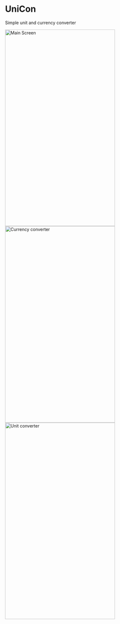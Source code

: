 # UniCon
Simple unit and currency converter

<img width="360" height="640" alt="Main Screen" src="https://lh3.googleusercontent.com/H3PlGYGa9M9MYUAtT1hfhRQM_g4Z_d9BJeFysfzeZ7vpWuC7KBMjuVNkpqbACUUdQN_Z5klX3PrUskIHsDZvBPtkbyqFDggkDPwEM1clOcD2ufJLEwUMIvGcLrLRGWc0HLrIOkWvHirlMwT7t89Fl23Y_Zd5ez4sluKQ3zsCdhGP09gjoCjbkW7-NmCDA5Sdz2Ns8qlbbkv2Vs3XFBex2QeidRw93ndUMgGx7WEpQa0syyWsPK_vNhpBvtf2b43bFIWI5BMjuYJmjHZQqDAPNEnQCV7CzI51EYGpsaJSUyvrBVy7X-opBXu7I0dBIeoxHFJMscQ-evkhaGniKUdEQYsbgUFhOZASY6BgAd4yaY5ySqYS-giKRRTsYd2_4OY4tH3Cbc5oLaHoTBLTH4j6xvhJZWMprU5RHaCRGaFPLBOMdmcdr1WsY8LET9KARilyuDsgv8fx4787z98bH5rjdoHAJUEO3ZDXCsJf1XcDjh1tfrS2yjX0PjaSK0y2H9egOPe6AhaC69hMJAc405tijD7HdWNRUPafLg8pIyY8YWdpZFdobXmx5S-tXr1ylgGGqs6zItGAhvmf-YesvqqzKUN2JTnI3-thZvUPKVWoyhTXKCmWq6g5yP18bCVARRCFYb3UnMFRu4EeBTculhRm6HooQ8tHITwDhHujQ2-mO3iZfYHr3loJh2IONbrZkMuEe6t-rpZhj3A0UFpbn_uXDViD=w508-h903-no?authuser=0"/>
<img width="360" height="640" alt="Currency converter" src="https://lh3.googleusercontent.com/gfzd6JTul9lxPPdznRPjMN1TBo9oY_j7Y_X1CfUA7e4Xgqu3eGLd3KCgVR8t_058U6hH5CcIZYqtH7o4VgmZcgY6wGh9QI0h7Ihm3Seq7LT3xNJzcIcJ6fuMEVh-QN1ACQz3jE9_2upQkB7EOO0u5gUTrdH0Ig20NcQIZQfxbc5u5v9dZcLprTfjREl69gZRQUDT2cIcihToBwBiEli_P4gwoLxYaV6o79jxid9QPL2-zO0h7sOnXQ0B-vvK1aQgFGNXlLrTyENplZvfqwOV4K9krr0E20QwXbzcPZhVSc6J433-REe0OfT0IkkxzhhWLSWvyWVlOkj5kIYl9nhy3zdsdBvo-W8n_m8BrHC42ZeBBT9EyBIoO13lKHh03BMtmclQswD7s6ZXy85QDuGjCp8pZU46Fh3TN-cSmp7YXJJWlvnU4cUHj4LaEhTHyUkGzLlFfbGgj1oBmX1Nqfj4XEE9pUQBjCqfRvbWQPaI9oaNoBSWXooaXXhL_NtyOq8CXAQDpFN7ABlDDjHDsezUFyI7CZFYycZUabKC2rNuveQ9mwdkiZs89FJEXtjvSryjhrG5G2iZV4eJBlXc_nOEcl248FE3E1Cc97dyMAUibbetAW1EwKaCiDtRPVATQnb_69GeWKiVQduDXjjTHlyYeDYmyl7sCQxiFG2oU0LrPPv5fBGRpT_9guZzKtqL1oKnkE2D7P32nHyp_yZv-j6swQo0=w508-h903-no?authuser=0"/>
<img width="360" height="640" alt="Unit converter" src="https://lh3.googleusercontent.com/N3gGVDsZacm51KsO5mRJjpt0-GtAnLPnhM0lI9oxYsRNCWZnEWa_Qlf7gA6XmKPuodlQKK7AeTOMz8oT2YNG0CLYMQOV6U9uPsFUwmMgBGMlIr-E-RBItGe6jrHmEppSPJsJ2qOb0WdD6RavDnYkkM1F0IanB2nVHVIYYdvt24CnVCt6QqPKkxQnQCEPLSo-9jiFgQ7c3pWeMbBB6OUMzoHYWOJZzXrAZCOWCB0UlcpJW1rOZq9j12okJumgkPCOPUuG6n_vGt6KSptDKavxVTvpjoiDQuZ1Haz8tK9K4v-kTBOMx5Jarl22WmKIodR1HYvtVafY45C2XOPHUCuTc2Nx8ZtBVAMuS-4l_NdhbsTyeh7ndPxrCb3XkmVrK1BQ9p4B4oUj2-zkRU62c3LuEacjfcmvcvUNNBEIkvbI5l3SfAsGhnEKK0MIEcinz8MWUgZRDquy0z_S5HBzLErM_aNDJvZQdNFRXA4ypZUCB1XwiuIXuJfuJchXoOMLZ8V4zMBTZl6xJgCtMU-tDDUzAivfiXezPtLIRyw7ON3yBQJLdO7cQOzy8q6KE5PlCmKgb_ZWsGK0NsElUWcYq6sUeqD-PMkTyZFxz2YK7JEw_yleZEOF7LHHh_1b2LXxuICZvTimZIOusHOUTKIAq4ke6D7YHoKj2dpbY-tUUKIzuTG-7HbFE0mJ7uNIWnZZ67edx2oRT_q6y9aneRqUWH3-FSwi=w508-h903-no?authuser=0"/>
